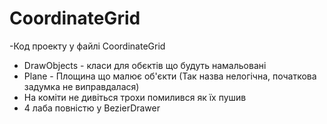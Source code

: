 # CoordinateGrid
 
-Код проекту у файлі CoordinateGrid 
- DrawObjects - класи для обєктів що будуть намальовані
- Plаne - Площина що малює об'єкти (Так назва нелогічна, початкова задумка не виправдалася)
- На коміти не дивіться трохи помилився як їх пушив
- 4 лаба повністю y BezierDrawer 
